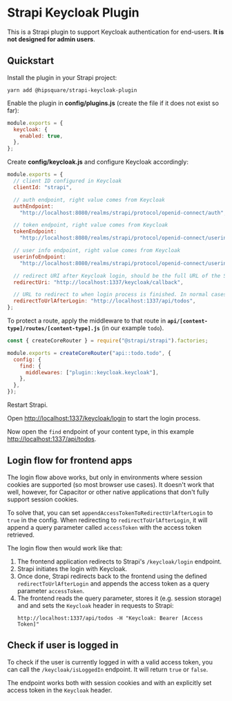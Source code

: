 # Strapi Keycloak Plugin

This is a Strapi plugin to support Keycloak authentication for end-users. **It is not designed for admin users**.

## Quickstart

Install the plugin in your Strapi project:

```shell
yarn add @hipsquare/strapi-keycloak-plugin
```

Enable the plugin in **config/plugins.js** (create the file if it does not exist so far):

```javascript
module.exports = {
  keycloak: {
    enabled: true,
  },
};
```

Create **config/keycloak.js** and configure Keycloak accordingly:

```javascript
module.exports = {
  // client ID configured in Keycloak
  clientId: "strapi",

  // auth endpoint, right value comes from Keycloak
  authEndpoint:
    "http://localhost:8080/realms/strapi/protocol/openid-connect/auth",

  // token endpoint, right value comes from Keycloak
  tokenEndpoint:
    "http://localhost:8080/realms/strapi/protocol/openid-connect/userinfo",

  // user info endpoint, right value comes from Keycloak
  userinfoEndpoint:
    "http://localhost:8080/realms/strapi/protocol/openid-connect/userinfo",

  // redirect URI after Keycloak login, should be the full URL of the Strapi instance and always point to the `keycloak/callback` endpoint
  redirectUri: "http://localhost:1337/keycloak/callback",

  // URL to redirect to when login process is finished. In normal cases, this would redirect you back to the application using Strapi data
  redirectToUrlAfterLogin: "http://localhost:1337/api/todos",
};
```

To protect a route, apply the middleware to that route in **`api/[content-type]/routes/[content-type].js`** (in our example `todo`).

```javascript
const { createCoreRouter } = require("@strapi/strapi").factories;

module.exports = createCoreRouter("api::todo.todo", {
  config: {
    find: {
      middlewares: ["plugin::keycloak.keycloak"],
    },
  },
});
```

Restart Strapi.

Open [http://localhost:1337/keycloak/login](http://localhost:1337/keycloak/login) to start the login process.

Now open the `find` endpoint of your content type, in this example [http://localhost:1337/api/todos](http://localhost:1337/api/todos).

## Login flow for frontend apps

The login flow above works, but only in environments where session cookies are supported (so most browser use cases). It doesn't work that well, however, for Capacitor or other native applications that don't fully support session cookies.

To solve that, you can set `appendAccessTokenToRedirectUrlAfterLogin` to `true` in the config. When redirecting to `redirectToUrlAfterLogin`, it will append a query parameter called `accessToken` with the access token retrieved.

The login flow then would work like that:

1. The frontend application redirects to Strapi's `/keycloak/login` endpoint.
2. Strapi initiates the login with Keycloak.
3. Once done, Strapi redirects back to the frontend using the defined `redirectToUrlAfterLogin` and appends the access token as a query parameter `accessToken`.
4. The frontend reads the query parameter, stores it (e.g. session storage) and and sets the `Keycloak` header in requests to Strapi:
   ```shell
   http://localhost:1337/api/todos -H "Keycloak: Bearer [Access Token]"
   ```

## Check if user is logged in

To check if the user is currently logged in with a valid access token, you can call the `/keycloak/isLoggedIn` endpoint. It will return `true` or `false`.

The endpoint works both with session cookies and with an explicitly set access token in the `Keycloak` header.
